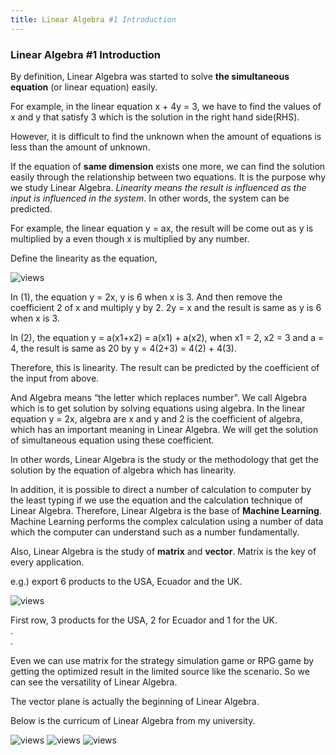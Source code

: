 ```yaml
---
title: Linear Algebra #1 Introduction 
---
```


### Linear Algebra #1 Introduction

By definition, Linear Algebra was started to solve **the simultaneous equation** (or linear equation) easily.

For example, in the linear equation  x + 4y = 3, we have to find the values of x and y that satisfy 3 which is the solution in the right hand side(RHS).

However, it is difficult to find the unknown when the amount of equations is less than the amount of unknown.

If the equation of **same dimension** exists one more, we can find the solution easily through the relationship between two equations. It is the purpose why we study Linear Algebra. *Linearity means the result is influenced as the input is influenced in the system*. In other words, the system can be predicted.  

For example, the linear equation y = ax, the result will be come out as y is multiplied by a even though x is multiplied by any number.

Define the linearity as the equation,

<img src="https://i.imgur.com/WwwsCLV.jpg" alt="views">

In (1), the equation y = 2x, y is 6 when x is 3. And then remove the coefficient 2 of x and multiply y by 2. 2y = x and the result is same as y is 6 when x is 3.

In (2), the equation y = a(x1+x2) = a(x1) + a(x2), when x1 = 2, x2 = 3 and a = 4,
the result is same as 20 by y = 4(2+3) = 4(2) + 4(3).

Therefore, this is linearity. The result can be predicted by the coefficient of the input from above. 

And Algebra means “the letter which replaces number”. We call Algebra which is to get solution by solving equations using algebra. In the linear equation y = 2x, algebra are x and y and 2 is the coefficient of algebra, which has an important meaning in Linear Algebra. We will get the solution of simultaneous equation using these coefficient.

In other words, Linear Algebra is the study or the methodology that get the solution by the equation of algebra which has linearity.

In addition, it is possible to direct a number of calculation to computer by the least typing if we use the equation and the calculation technique of Linear Algebra. Therefore, Linear Algebra is the base of **Machine Learning**. Machine Learning performs the complex calculation using a number of data which the computer can understand such as a number fundamentally.

Also, Linear Algebra is the study of **matrix** and **vector**. Matrix is the key of every application.

e.g.) export 6 products to the USA, Ecuador and the UK.

<img src="https://i.imgur.com/un4suYU.jpg" alt="views">

First row, 3 products for the USA, 2 for Ecuador and 1 for the UK.
<br>
.
<br>
.	

Even we can use matrix for the strategy simulation game or RPG game by getting the optimized result in the limited source like the scenario. So we can see the versatility of Linear Algebra.

The vector plane is actually the beginning of Linear Algebra. 

Below is the curricum of Linear Algebra from my university.


<img src="https://i.imgur.com/9khsqKO.jpg" alt="views">

<img src="https://i.imgur.com/qz7Zw4d.jpg" alt="views">

<img src="https://i.imgur.com/O4SUbuS.jpg" alt="views">
